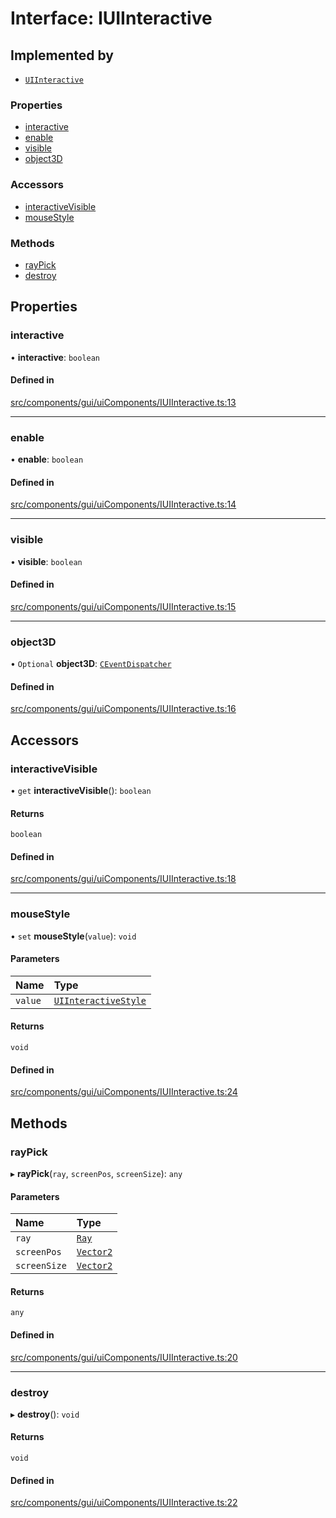 # Interface: IUIInteractive

## Implemented by

- [`UIInteractive`](../classes/UIInteractive.md)

### Properties

- [interactive](IUIInteractive.md#interactive)
- [enable](IUIInteractive.md#enable)
- [visible](IUIInteractive.md#visible)
- [object3D](IUIInteractive.md#object3d)

### Accessors

- [interactiveVisible](IUIInteractive.md#interactivevisible)
- [mouseStyle](IUIInteractive.md#mousestyle)

### Methods

- [rayPick](IUIInteractive.md#raypick)
- [destroy](IUIInteractive.md#destroy)

## Properties

### interactive

• **interactive**: `boolean`

#### Defined in

[src/components/gui/uiComponents/IUIInteractive.ts:13](https://github.com/Orillusion/orillusion/blob/main/src/components/gui/uiComponents/IUIInteractive.ts#L13)

___

### enable

• **enable**: `boolean`

#### Defined in

[src/components/gui/uiComponents/IUIInteractive.ts:14](https://github.com/Orillusion/orillusion/blob/main/src/components/gui/uiComponents/IUIInteractive.ts#L14)

___

### visible

• **visible**: `boolean`

#### Defined in

[src/components/gui/uiComponents/IUIInteractive.ts:15](https://github.com/Orillusion/orillusion/blob/main/src/components/gui/uiComponents/IUIInteractive.ts#L15)

___

### object3D

• `Optional` **object3D**: [`CEventDispatcher`](../classes/CEventDispatcher.md)

#### Defined in

[src/components/gui/uiComponents/IUIInteractive.ts:16](https://github.com/Orillusion/orillusion/blob/main/src/components/gui/uiComponents/IUIInteractive.ts#L16)

## Accessors

### interactiveVisible

• `get` **interactiveVisible**(): `boolean`

#### Returns

`boolean`

#### Defined in

[src/components/gui/uiComponents/IUIInteractive.ts:18](https://github.com/Orillusion/orillusion/blob/main/src/components/gui/uiComponents/IUIInteractive.ts#L18)

___

### mouseStyle

• `set` **mouseStyle**(`value`): `void`

#### Parameters

| Name | Type |
| :------ | :------ |
| `value` | [`UIInteractiveStyle`](../enums/UIInteractiveStyle.md) |

#### Returns

`void`

#### Defined in

[src/components/gui/uiComponents/IUIInteractive.ts:24](https://github.com/Orillusion/orillusion/blob/main/src/components/gui/uiComponents/IUIInteractive.ts#L24)

## Methods

### rayPick

▸ **rayPick**(`ray`, `screenPos`, `screenSize`): `any`

#### Parameters

| Name | Type |
| :------ | :------ |
| `ray` | [`Ray`](../classes/Ray.md) |
| `screenPos` | [`Vector2`](../classes/Vector2.md) |
| `screenSize` | [`Vector2`](../classes/Vector2.md) |

#### Returns

`any`

#### Defined in

[src/components/gui/uiComponents/IUIInteractive.ts:20](https://github.com/Orillusion/orillusion/blob/main/src/components/gui/uiComponents/IUIInteractive.ts#L20)

___

### destroy

▸ **destroy**(): `void`

#### Returns

`void`

#### Defined in

[src/components/gui/uiComponents/IUIInteractive.ts:22](https://github.com/Orillusion/orillusion/blob/main/src/components/gui/uiComponents/IUIInteractive.ts#L22)
